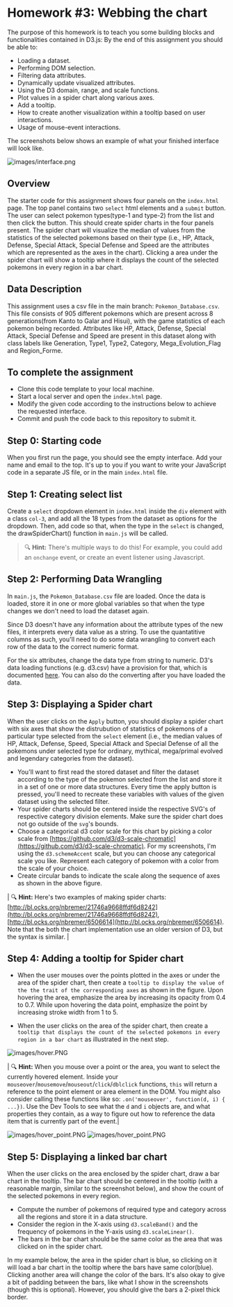 # Homework #3: Webbing the chart

The purpose of this homework is to teach you some building blocks and functionalities contained in D3.js:
By the end of this assignment you should be able to:

- Loading a dataset.
- Performing DOM selection.
- Filtering data attributes.
- Dynamically update visualized attributes.
- Using the D3 domain, range, and scale functions.
- Plot values in a spider chart along various axes.
- Add a tooltip.
- How to create another visualization within a tooltip based on user interactions.
- Usage of mouse-event interactions.


The screenshots below shows an example of what your finished interface will look like.

![images/interface.png](images/interface.png)

## Overview

The starter code for this assignment shows four panels on the `index.html` page. 
The top panel contains two `select` html elements and a `submit` button. 
The user can select pokemon types(type-1 and type-2) from the list and then click the button. 
This should create spider charts in the four panels present. 
The spider chart will visualize the median of values from the statistics of the selected pokemons based on their type (i.e., HP, Attack, Defense, Special Attack, Special Defense and Speed are the attributes which are represented as the axes in the chart).
Clicking a area under the spider chart will show a tooltip where it displays the count of the selected pokemons in every region in a bar chart. 


## Data Description

This assignment uses a csv file in the main branch: `Pokemon_Database.csv`. 
This file consists of 905 different pokemons which are present across 8 generations(from Kanto to Galar and Hisui), with the game statistics of each pokemon being recorded.
Attributes like HP, Attack, Defense, Special Attack, Special Defense and Speed are present in this dataset along with class labels like Generation, Type1, Type2, Category, Mega_Evolution_Flag and Region_Forme.

## To complete the assignment

- Clone this code template to your local machine.
- Start a local server and open the `index.html` page.
- Modify the given code according to the instructions below to achieve the requested interface.
- Commit and push the code back to this repository to submit it.

## Step 0: Starting code

When you first run the page, you should see the empty interface. Add your name and email to the top. It's up to you if you want to write your JavaScript code in a separate JS file, or in the main `index.html` file.

## Step 1: Creating select list
Create a `select` dropdown element in `index.html` inside the `div` element with a class `col-3`, and add all the 18 types from the dataset as options for the dropdown.
Then, add code so that, when the type in the `select` is changed, the drawSpiderChart() function in `main.js` will be called.

> 🔍 **Hint:** There's multiple ways to do this! For example, you could add an `onchange` event, or create an event listener using Javascript. 

## Step 2: Performing Data Wrangling
In `main.js`, the `Pokemon_Database.csv` file are loaded. Once the data is loaded, store it in one or more global variables so that when the type changes we don't need to load the dataset again.

Since D3 doesn't have any information about the attribute types of the new files, it interprets every data value as a string. To use the quantatitive columns as such, you'll need to do some data wrangling to convert each row of the data to the correct numeric format. 

For the six attributes, change the data type from string to numeric. D3's data loading functions (e.g. d3.csv) have a provision for that, which is documented [here](https://github.com/d3/d3-fetch/blob/master/README.md). You can also do the converting after you have loaded the data.

## Step 3: Displaying a Spider chart
When the user clicks on the `Apply` button, you should display a spider chart with six axes that show the distrubution of statistics of pokemons of a particular type selected from the `select` element (i.e., the median values of HP, Attack, Defense, Speed, Special Attack and Special Defense of all the pokemons under selected type for ordinary, mythical, mega/primal evolved and legendary categories from the dataset).
 
- You'll want to first read the stored dataset and filter the dataset according to the type of the pokemon selected from the list and store it in a set of one or more data structures. Every time the apply button is pressed, you'll need to recreate these variables with values of the given dataset using the selected filter.
- Your spider charts should be centered inside the respective SVG's of respective category division elements. Make sure the spider chart does not go outside of the `svg`'s bounds.
- Choose a categorical d3 color scale for this chart by picking a color scale from [https://github.com/d3/d3-scale-chromatic](https://github.com/d3/d3-scale-chromatic). For my screenshots, I'm using the `d3.schemeAccent` scale, but you can choose any categorical scale you like. Represent each category of pokemon with a color from the scale of your choice.
- Create circular bands to indicate the scale along the sequence of axes as shown in the above figure.

| 🔍 **Hint:** Here's two examples of making spider charts: [http://bl.ocks.org/nbremer/21746a9668ffdf6d8242](http://bl.ocks.org/nbremer/21746a9668ffdf6d8242), [http://bl.ocks.org/nbremer/6506614](http://bl.ocks.org/nbremer/6506614). Note that the both the chart implementation use an older version of D3, but the syntax is similar. |

## Step 4: Adding a tooltip for Spider chart
- When the user mouses over the points plotted in the axes or under the area of the spider chart, then create a `tooltip to display the value of the the trait of the corresponding axes` as shown in the figure. Upon hovering the area, emphasize the area by increasing its opacity from 0.4 to 0.7. While upon hovering the data point, emphasize the point by increasing stroke width from 1 to 5.

- When the user clicks on the area of the spider chart, then create a `tooltip that displays the count of the selected pokemons in every region in a bar chart` as illustrated in the next step.

![images/hover.PNG](images/hover.png)

| 🔍 **Hint:** When you mouse over a point or the area, you want to select the currently hovered element. Inside your `mouseover`/`mousemove`/`mouseout`/`click`/`dblclick` functions, `this` will return a reference to the point element or area element in the DOM. You might also consider calling these functions like so: `.on('mouseover', function(d, i) { ...})`. Use the Dev Tools to see what the `d` and `i` objects are, and what properties they contain, as a way to figure out how to reference the data item that is currently part of the event.|

![images/hover_point.PNG](images/hover_point.PNG) ![images/hover_point.PNG](images/hover_point.PNG)

## Step 5: Displaying a linked bar chart

When the user clicks on the area enclosed by the spider chart, draw a bar chart in the tooltip. The bar chart should be centered in the tooltip (with a reasonable margin, similar to the screenshot below), and show the count of the selected pokemons in every region.

- Compute the number of pokemons of required type and category across all the regions and store it in a data structure.
- Consider the region in the X-axis using `d3.scaleBand()` and the frequency of pokemons in the Y-axis using `d3.scaleLinear()`.
- The bars in the bar chart should be the same color as the area that was clicked on in the spider chart.
 
In my example below, the area in the spider chart is blue, so clicking on it will load a bar chart in the tooltip where the bars have same color(blue).
Clicking another area will change the color of the bars. It's also okay to give a bit of padding between the bars, like what I show in the screenshots (though this is optional). 
However, you should give the bars a 2-pixel thick border.
